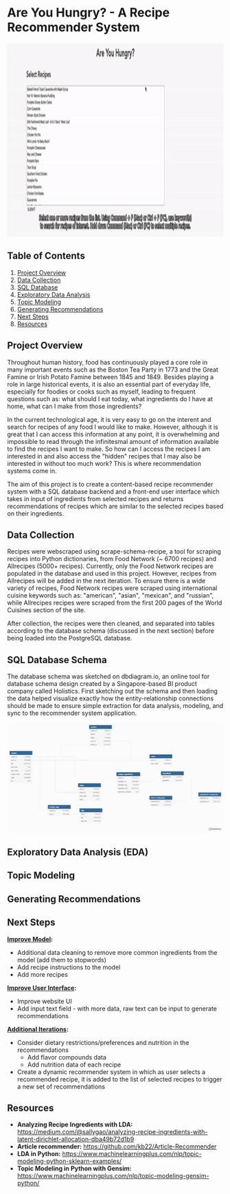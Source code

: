 # Are You Hungry? - A Recipe Recommender System

<p align="center">
    <img src="./videos/project_demo.gif" title="Project Demo" height="450px" width="800px">
</p>

## Table of Contents

1. [Project Overview](#project-overview)
2. [Data Collection](#data-collection)
3. [SQL Database](#database)
4. [Exploratory Data Analysis](#exploratory-data-analysis)
5. [Topic Modeling](#topic-modeling)
6. [Generating Recommendations](#generating-recommendations)
7. [Next Steps](#next-steps)
8. [Resources](#resources)

## Project Overview

Throughout human history, food has continuously played a core role in many important events such as the Boston Tea Party in 1773 and the Great Famine or Irish Potato Famine between 1845 and 1849. Besides playing a role in large historical events, it is also an essential part of everyday life, especially for foodies or cooks such as myself, leading to frequent questions such as: what should I eat today, what ingredients do I have at home, what can I make from those ingredients?

In the current technological age, it is very easy to go on the interent and search for recipes of any food I would like to make. However, although it is great that I can access this information at any point, it is overwhelming and impossible to read through the infinitesmal amount of information available to find the recipes I want to make. So how can I access the recipes I am interested in and also access the "hidden" recipes that I may also be interested in without too much work? This is where recommendation systems come in.

The aim of this project is to create a content-based recipe recommender system with a SQL database backend and a front-end user interface which takes in input of ingredients from selected recipes and returns recommendations of recipes which are similar to the selected recipes based on their ingredients.

## Data Collection

Recipes were webscraped using <a src="https://github.com/micahcochran/scrape-schema-recipe">scrape-schema-recipe</a>, a tool for scraping recipes into Python dictionaries, from Food Network (~ 6700 recipes) and Allrecipes (5000+ recipes). Currently, only the Food Network recipes are populated in the database and used in this project. However, recipes from Allrecipes will be added in the next iteration. To ensure there is a wide variety of recipes, Food Network recipes were scraped using international cuisine keywords such as: "american", "asian", "mexican", and "russian", while Allrecipes recipes were scraped from the first 200 pages of the World Cuisines section of the site.

After collection, the recipes were then cleaned, and separated into tables according to the database schema (discussed in the next section) before being loaded into the PostgreSQL database.

## SQL Database Schema

The database schema was sketched on <a src="https://dbdiagram.io/home">dbdiagram.io</a>, an online tool for database schema design created by a Singapore-based BI product company called Holistics. First sketching out the schema and then loading the data helped visualize exactly how the entity-relationship connections should be made to ensure simple extraction for data analysis, modeling, and sync to the recommender system application.

<p align=center>
    <img src="./images/db_schema.png" title="Database Schema">
</p>

## Exploratory Data Analysis (EDA)

## Topic Modeling

## Generating Recommendations

## Next Steps

<b><u>Improve Model</u>:</b>
* Additional data cleaning to remove more common ingredients from the model (add them to stopwords)
* Add recipe instructions to the model
* Add more recipes

<b><u>Improve User Interface</u>:</b>
* Improve website UI
* Add input text field - with more data, raw text can be input to generate recommendations

<b><u>Additional Iterations</u>:</b>
* Consider dietary restrictions/preferences and nutrition in the recommendations
    * Add flavor compounds data
    * Add nutrition data of each recipe
* Create a dynamic recommender system in which as user selects a recommended recipe, it is added to the list of selected recipes to trigger a new set of recommendations

## Resources

* <b>Analyzing Recipe Ingredients with LDA:</b> https://medium.com/@sallygao/analyzing-recipe-ingredients-with-latent-dirichlet-allocation-dba49b72d1b9
* <b>Article recommender:</b> https://github.com/kb22/Article-Recommender
* <b>LDA in Python:</b> https://www.machinelearningplus.com/nlp/topic-modeling-python-sklearn-examples/
* <b>Topic Modeling in Python with Gensim:</b> https://www.machinelearningplus.com/nlp/topic-modeling-gensim-python/